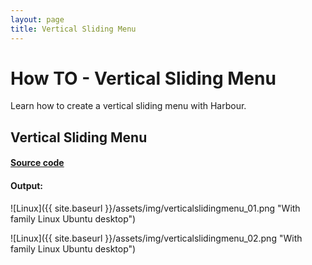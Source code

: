 ```yaml
---
layout: page
title: Vertical Sliding Menu
---
```


# How TO - Vertical Sliding Menu

Learn how to create a vertical sliding menu with Harbour.

## Vertical Sliding Menu

#### [Source code](https://github.com/rjopek/howto/blob/master/src/verticalslidingmenu/verticalslidingmenu.prg)

#### Output:

![Linux]({{ site.baseurl }}/assets/img/verticalslidingmenu_01.png "With family Linux Ubuntu desktop")

![Linux]({{ site.baseurl }}/assets/img/verticalslidingmenu_02.png "With family Linux Ubuntu desktop")

